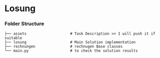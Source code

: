 # Losung

### Folder Structure

    ├── assets                    # Task Description >> I will push it if suitable
    ├── losung                    # Main Solution implementation
    ├── rechnungen                # rechnugen Base classes
    └── main.py                   # to check the solution results
